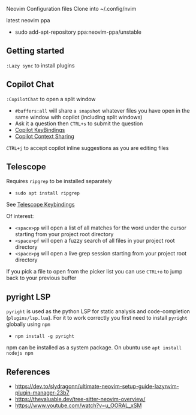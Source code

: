 Neovim Configuration files
Clone into ~/.config/nvim

latest neovim ppa
- sudo add-apt-repository ppa:neovim-ppa/unstable

## Getting started

`:Lazy sync` to install plugins

## Copilot Chat

`:CopilotChat` to open a split window
- `#buffers:all` will share `a snapshot` whatever files you have open in the same window with copilot (including split windows)
- Ask it a question then `CTRL+s` to submit the question
- [Copilot KeyBindings](https://github.com/CopilotC-Nvim/CopilotChat.nvim#key-mappings)
- [Copilot Context Sharing](https://github.com/CopilotC-Nvim/CopilotChat.nvim#contexts)

`CTRL+j` to accept copilot inline suggestions as you are editing files

## Telescope

Requires `ripgrep` to be installed separately
- `sudo apt install ripgrep`

See [Telescope Keybindings](lua/plugins/telescope.lua)

Of interest:
- `<space>pp` will open a list of all matches for the word under the cursor starting from your project root directory
- `<space>pf` will open a fuzzy search of all files in your project root directory
- `<space>pg` will open a live grep session starting from your project root directory

If you pick a file to open from the picker list you can use `CTRL+o` to jump back to your previous buffer

## pyright LSP

`pyright` is used as the python LSP for static analysis and code-completion (`plugins/lsp.lua`).
For it to work correctly you first need to install `pyright` globally using `npm`
- `npm install -g pyright`

npm can be installed as a system package. On ubuntu use `apt install nodejs npm`

## References

- https://dev.to/slydragonn/ultimate-neovim-setup-guide-lazynvim-plugin-manager-23b7
- https://thevaluable.dev/tree-sitter-neovim-overview/
- https://www.youtube.com/watch?v=u_OORAL_xSM

